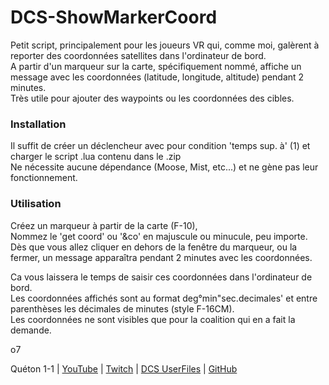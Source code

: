 # DCS-ShowMarkerCoord
  
Petit script, principalement pour les joueurs VR qui, comme moi, galèrent à reporter des coordonnées satellites dans l'ordinateur de bord.  
A partir d'un marqueur sur la carte, spécifiquement nommé, affiche un message avec les coordonnées (latitude, longitude, altitude) pendant 2 minutes.  
Très utile pour ajouter des waypoints ou les coordonnées des cibles.  
  
### Installation
Il suffit de créer un déclencheur avec pour condition 'temps sup. à' (1) et charger le script .lua contenu dans le .zip  
Ne nécessite aucune dépendance (Moose, Mist, etc...) et ne gène pas leur fonctionnement.  

### Utilisation
Créez un marqueur à partir de la carte (F-10),  
Nommez le 'get coord' ou '&co' en majuscule ou minucule, peu importe.  
Dès que vous allez cliquer en dehors de la fenêtre du marqueur, ou la fermer, un message apparaîtra pendant 2 minutes avec les coordonnées.  

Ca vous laissera le temps de saisir ces coordonnées dans l'ordinateur de bord.  
Les coordonnées affichés sont au format deg°min"sec.decimales' et entre parenthèses les décimales de minutes (style F-16CM).  
Les coordonnées ne sont visibles que pour la coalition qui en a fait la demande.  
 
  
o7  

Quéton 1-1 | [YouTube](https://www.youtube.com/channel/UCkYOYKrKMwCV-3yASP9gf8Q) | [Twitch](https://www.twitch.tv/queton11) | [DCS UserFiles](https://www.digitalcombatsimulator.com/fr/files/filter/user-is-TheJGi/apply/) | [GitHub](https://github.com/Queton1-1)



